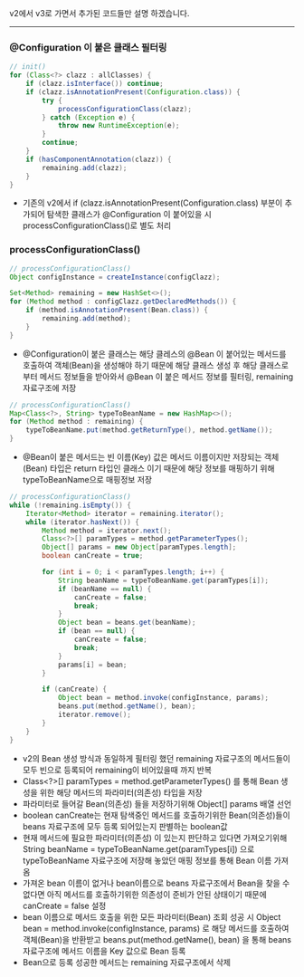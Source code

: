 v2에서 v3로 가면서 추가된 코드들만 설명 하겠습니다.

---

### @Configuration 이 붙은 클래스 필터링

```java
// init()
for (Class<?> clazz : allClasses) {
    if (clazz.isInterface()) continue;
    if (clazz.isAnnotationPresent(Configuration.class)) {
        try {
            processConfigurationClass(clazz);
        } catch (Exception e) {
            throw new RuntimeException(e);
        }
        continue;
    }
    if (hasComponentAnnotation(clazz)) {
        remaining.add(clazz);
    }
}
```

- 기존의 v2에서 if (clazz.isAnnotationPresent(Configuration.class) 부분이 추가되어
탐색한 클래스가 @Configuration 이 붙어있을 시
processConfigurationClass()로 별도 처리

### processConfigurationClass()

```java
// processConfigurationClass()
Object configInstance = createInstance(configClazz);

Set<Method> remaining = new HashSet<>();
for (Method method : configClazz.getDeclaredMethods()) {
    if (method.isAnnotationPresent(Bean.class)) {
        remaining.add(method);
    }
}
```

- @Configuration이 붙은 클래스는 해당 클레스의 @Bean 이 붙어있는 메서드를 호출하여 객체(Bean)을 생성해야 하기 때문에 해당 클래스 생성 후 해당 클래스로부터 메서드 정보들을 받아와서 @Bean 이 붙은 메서드 정보를 필터링, remaining 자료구조에 저장

```java
// processConfigurationClass()
Map<Class<?>, String> typeToBeanName = new HashMap<>();
for (Method method : remaining) {
    typeToBeanName.put(method.getReturnType(), method.getName());
}
```

- @Bean이 붙은 메서드는 빈 이름(Key) 값은 메서드 이름이지만 저장되는 객체(Bean) 타입은 return 타입인 클래스 이기 때문에 해당 정보를 매핑하기 위해 typeToBeanName으로 매핑정보 저장

```java
// processConfigurationClass()
while (!remaining.isEmpty()) {
    Iterator<Method> iterator = remaining.iterator();
    while (iterator.hasNext()) {
        Method method = iterator.next();
        Class<?>[] paramTypes = method.getParameterTypes();
        Object[] params = new Object[paramTypes.length];
        boolean canCreate = true;

        for (int i = 0; i < paramTypes.length; i++) {
            String beanName = typeToBeanName.get(paramTypes[i]);
            if (beanName == null) {
                canCreate = false;
                break;
            }
            Object bean = beans.get(beanName);
            if (bean == null) {
                canCreate = false;
                break;
            }
            params[i] = bean;
        }

        if (canCreate) {
            Object bean = method.invoke(configInstance, params);
            beans.put(method.getName(), bean);
            iterator.remove();
        }
    }
}
```

- v2의 Bean 생성 방식과 동일하게 필터링 했던 remaining 자료구조의 메서드들이 모두 빈으로 등록되어 remaining이 비어있을때 까지 반복
- Class<?>[] paramTypes = method.getParameterTypes() 를 통해 Bean 생성을 위한 해당 메서드의 파라미터(의존성) 타입을 저장
- 파라미터로 들어갈 Bean(의존성) 들을 저장하기위해 Object[] params 배열 선언
- boolean canCreate는 현재 탐색중인 메서드를 호출하기위한 Bean(의존성)들이 beans 자료구조에 모두 등록 되어있는지 판별하는 boolean값
- 현재 메서드에 필요한 파라미터(의존성) 이 있는지 판단하고 있다면 가져오기위해 String beanName = typeToBeanName.get(paramTypes[i]) 으로 typeToBeanName 자료구조에 저장해 놓았던 매핑 정보를 통해 Bean 이름 가져옴
- 가져온 bean 이름이 없거나 bean이름으로 beans 자료구조에서 Bean을 찾을 수 없다면 아직 메서드를 호출하기위한 의존성이 준비가 안된 상태이기 때문에 canCreate = false 설정
- bean 이름으로 메서드 호출을 위한 모든 파라미터(Bean) 조회 성공 시 Object bean = method.invoke(configInstance, params) 로 해당 메서드를 호출하여 객체(Bean)을 반환받고 beans.put(method.getName(), bean) 을 통해 beans 자료구조에 메서드 이름을 Key 값으로 Bean 등록
- Bean으로 등록 성공한 메서드는 remaining 자료구조에서 삭제
